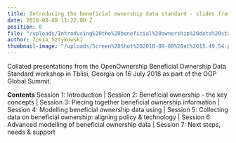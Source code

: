 ```yaml
---
title: Introducing the beneficial ownership data standard - slides from the OGP Global Summit 2018
date: 2018-08-08 11:22:00 Z
position: 0
file: "/uploads/Introducing%20the%20beneficial%20ownership%20data%20standard%20-%20slides%20from%20the%20OGP%20Global%20Summit%202018.pdf"
author: Zosia Sztykowski
thumbnail-image: "/uploads/Screen%20Shot%202018-08-08%20at%2015.49.54.png"
---
```


Collated presentations from the OpenOwnership Beneficial Ownership Data Standard workshop in Tblisi, Georgia on 16 July 2018 as part of the OGP Global Summit.

**Contents**
Session 1: Introduction | Session 2: Beneficial ownership - the key concepts | Session 3: Piecing together beneficial ownership information | Session 4: Modelling beneficial ownership data using | Session 5: Collecting data on beneficial ownership: aligning policy & technology | Session 6: Advanced modelling of beneficial ownership data | Session 7: Next steps, needs & support